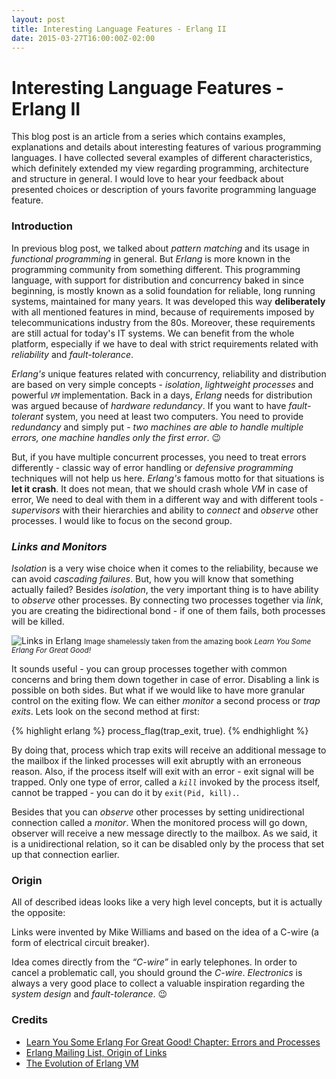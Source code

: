 ```yaml
---
layout: post
title: Interesting Language Features - Erlang II
date: 2015-03-27T16:00:00Z-02:00
---
```


# Interesting Language Features - Erlang II

<quote class="disclaimer">This blog post is an article from a series which contains examples, explanations and details about interesting features of various programming languages. I have collected several examples of different characteristics, which definitely extended my view regarding programming, architecture and structure in general. I would love to hear your feedback about presented choices or description of yours favorite programming language feature.</quote>

### Introduction

In previous blog post, we talked about *pattern matching* and its usage in *functional programming* in general. But *Erlang* is more known in the programming community from something different. This programming language, with support for distribution and concurrency baked in since beginning, is mostly known as a solid foundation for reliable, long running systems, maintained for many years. It was developed this way **deliberately** with all mentioned features in mind, because of requirements imposed by telecommunications industry from the 80s. Moreover, these requirements are still actual for today's IT systems. We can benefit from the whole platform, especially if we have to deal with strict requirements related with *reliability* and *fault-tolerance*.

*Erlang's* unique features related with concurrency, reliability and distribution are based on very simple concepts - *isolation*, *lightweight processes* and powerful *`VM`* implementation. Back in a days, *Erlang* needs for distribution was argued because of *hardware redundancy*. If you want to have *fault-tolerant* system, you need at least two computers. You need to provide *redundancy* and simply put - *two machines are able to handle multiple errors, one machine handles only the first error*. :wink:

But, if you have multiple concurrent processes, you need to treat errors differently - classic way of error handling or *defensive programming* techniques will not help us here. *Erlang's* famous motto for that situations is **let it crash**. It does not mean, that we should crash whole *VM* in case of error, We need to deal with them in a different way and with different tools - *supervisors* with their hierarchies and ability to *connect* and *observe* other processes. I would like to focus on the second group.

<h3><i>Links and Monitors</i></h3>

*Isolation* is a very wise choice when it comes to the reliability, because we can avoid *cascading failures*. But, how you will know that something actually failed? Besides *isolation*, the very important thing is to have ability to *observe* other processes. By connecting two processes together via *link*, you are creating the bidirectional bond - if one of them fails, both processes will be killed.

<section class="picture-section">
  <img class="half-sized-image" alt="Links in Erlang" src="http://learnyousomeerlang.com/static/img/link-exit.png" />
  <small>Image shamelessly taken from the amazing book <em>Learn You Some Erlang For Great Good!</em></small>
</section>

It sounds useful - you can group processes together with common concerns and bring them down together in case of error. Disabling a link is possible on both sides. But what if we would like to have more granular control on the exiting flow. We can either *monitor* a second process or *trap exits*. Lets look on the second method at first:

{% highlight erlang %}
process_flag(trap_exit, true).
{% endhighlight %}

By doing that, process which trap exits will receive an additional message to the mailbox if the linked processes will exit abruptly with an erroneous reason. Also, if the process itself will exit with an error - exit signal will be trapped. Only one type of error, called a *`kill`* invoked by the process itself, cannot be trapped - you can do it by `exit(Pid, kill).`.

Besides that you can *observe* other processes by setting unidirectional connection called a *monitor*. When the monitored process will go down, observer will receive a new message directly to the mailbox. As we said, it is a unidirectional relation, so it can be disabled only by the process that set up that connection earlier.

### Origin

All of described ideas looks like a very high level concepts, but it is actually the opposite:

<quote class="foreign">Links were invented by Mike Williams and based on the idea of a C-wire (a form of electrical circuit breaker).</quote>

Idea comes directly from the *“C-wire”* in early telephones. In order to cancel a problematic call, you should ground the *C-wire*. *Electronics* is always a very good place to collect a valuable inspiration regarding the *system design* and *fault-tolerance*. :wink:

### Credits

- [Learn You Some Erlang For Great Good! Chapter: Errors and Processes](http://learnyousomeerlang.com/errors-and-processes)
- [Erlang Mailing List, Origin of Links](http://erlang.org/pipermail/erlang-questions/2014-June/079885.html)
- [The Evolution of Erlang VM](http://www.erlang-factory.com/upload/presentations/247/erlang_vm_1.pdf)
